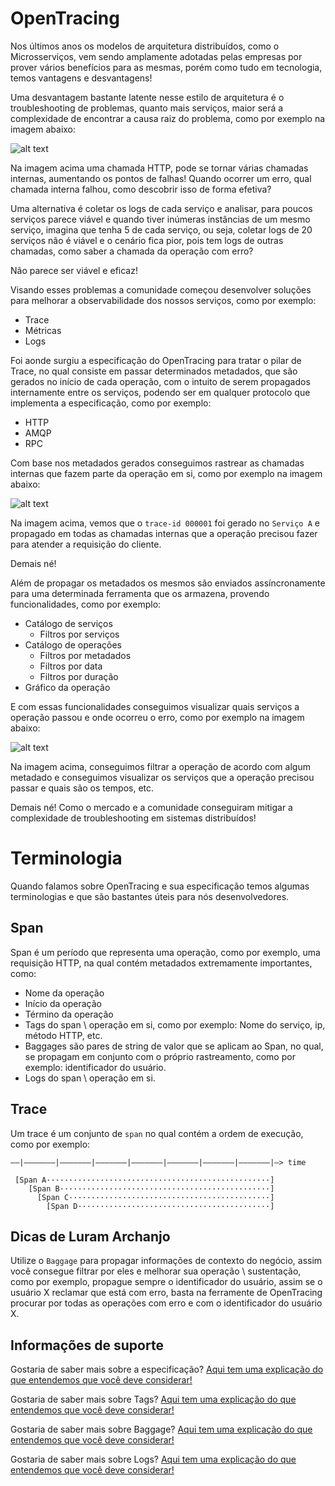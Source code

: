 # OpenTracing

Nos últimos anos os modelos de arquitetura distribuídos, como o Microsserviços, vem sendo amplamente adotadas pelas empresas 
por prover vários benefícios para as mesmas, porém como tudo em tecnologia, temos vantagens e desvantagens!

Uma desvantagem bastante latente nesse estilo de arquitetura é o troubleshooting de problemas, quanto mais serviços, 
maior será a complexidade de encontrar a causa raiz do problema, como por exemplo na imagem abaixo:

![alt text](../images/open-tracing-001.png "OpenTracing")

Na imagem acima uma chamada HTTP, pode se tornar várias chamadas internas, aumentando os pontos de falhas! Quando ocorrer 
um erro, qual chamada interna falhou, como descobrir isso de forma efetiva?

Uma alternativa é coletar os logs de cada serviço e analisar, para poucos serviços parece viável e quando tiver inúmeras 
instâncias de um mesmo serviço, imagina que tenha 5 de cada serviço, ou seja, coletar logs de 20 serviços não é viável e 
o cenário fica pior, pois tem logs de outras chamadas, como saber a chamada da operação com erro?

Não parece ser viável e eficaz!

Visando esses problemas a comunidade começou desenvolver soluções para melhorar a observabilidade dos nossos serviços, 
como por exemplo:

- Trace
- Métricas
- Logs

Foi aonde surgiu a especificação do OpenTracing para tratar o pilar de Trace, no qual consiste em passar determinados 
metadados, que são gerados no início de cada operação, com o intuito de serem propagados internamente 
entre os serviços, podendo ser em qualquer protocolo que implementa a especificação, como por exemplo:

- HTTP
- AMQP
- RPC

Com base nos metadados gerados conseguimos rastrear as chamadas internas que fazem parte da operação em si, como por 
exemplo na imagem abaixo:

![alt text](../images/open-tracing-002.png "OpenTracing")

Na imagem acima, vemos que o `trace-id 000001` foi gerado no `Serviço A` e propagado em todas as chamadas internas que 
a operação precisou fazer para atender a requisição do cliente.

Demais né! 

Além de propagar os metadados os mesmos são enviados assíncronamente para uma determinada ferramenta que os armazena, 
provendo funcionalidades, como por exemplo:

- Catálogo de serviços
    - Filtros por serviços
- Catálogo de operações
    - Filtros por metadados
    - Filtros por data
    - Filtros por duração
- Gráfico da operação

E com essas funcionalidades conseguimos visualizar quais serviços a operação passou e onde ocorreu o erro, como por 
exemplo na imagem abaixo:

![alt text](../images/open-tracing-003.png "OpenTracing")

Na imagem acima, conseguimos filtrar a operação de acordo com algum metadado e conseguimos visualizar os serviços que a 
operação precisou passar e quais são os tempos, etc.

Demais né! Como o mercado e a comunidade conseguiram mitigar a complexidade de troubleshooting em sistemas distribuídos!

# Terminologia

Quando falamos sobre OpenTracing e sua especificação temos algumas terminologias e que são bastantes úteis para nós 
desenvolvedores.

## Span

Span é um período que representa uma operação, como por exemplo, uma requisição HTTP, na qual contém metadados extremamente 
importantes, como:

- Nome da operação
- Início da operação
- Término da operação
- Tags do span \ operação em si, como por exemplo: Nome do serviço, ip, método HTTP, etc.
- Baggages são pares de string de valor que se aplicam ao Span, no qual, se propagam em conjunto com o próprio rastreamento, como por exemplo: identificador do usuário.
- Logs do span \ operação em si.

## Trace

Um trace é um conjunto de `span` no qual contém a ordem de execução, como por exemplo:

```text
––|–––––––|–––––––|–––––––|–––––––|–––––––|–––––––|–––––––|–> time

 [Span A··················································]
    [Span B···············································]
      [Span C·············································]
        [Span D···········································]
```

## Dicas de Luram Archanjo

Utilize o `Baggage` para propagar informações de contexto do negócio, assim você consegue filtrar por eles e melhorar sua 
operação \ sustentação, como por exemplo, propague sempre o identificador do usuário, assim se o usuário X reclamar que 
está com erro, basta na ferramente de OpenTracing procurar por todas as operações com erro e com o identificador do 
usuário X.

## Informações de suporte

Gostaria de saber mais sobre a especificação? [Aqui tem uma explicação do que entendemos que você deve considerar!](https://opentracing.io/specification/)

Gostaria de saber mais sobre Tags? [Aqui tem uma explicação do que entendemos que você deve considerar!](../informacao_suporte/jaeger-concept-tags.md)

Gostaria de saber mais sobre Baggage? [Aqui tem uma explicação do que entendemos que você deve considerar!](../informacao_suporte/jaeger-concept-baggage.md)

Gostaria de saber mais sobre Logs? [Aqui tem uma explicação do que entendemos que você deve considerar!](../informacao_suporte/jaeger-concept-logs.md)

